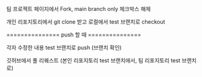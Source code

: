 팀 프로젝트 페이지에서 Fork, main branch only 체크박스 해제

개인 리포지토리에서 git clone 받고 로컬에서 test 브랜치로 checkout

=============== push 할 때 ===============

각자 수정한 내용 test 브랜치로 push (브랜치 확인)

깃허브에서 풀 리퀘스트 (본인 리포지토리 test 브랜치에서, 팀 리포지토리 test 브랜치로)
